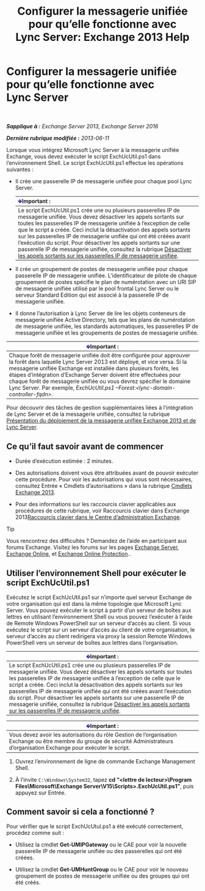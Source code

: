 ﻿---
title: 'Configurer la messagerie unifiée pour qu’elle fonctionne avec Lync Server: Exchange 2013 Help'
TOCTitle: Configurer la messagerie unifiée pour qu’elle fonctionne avec Lync Server
ms:assetid: 29bdddbf-75d5-4c92-988e-c8506ecc7a1c
ms:mtpsurl: https://technet.microsoft.com/fr-fr/library/JJ966276(v=EXCHG.150)
ms:contentKeyID: 52062948
ms.date: 04/24/2018
mtps_version: v=EXCHG.150
ms.translationtype: HT
---

# Configurer la messagerie unifiée pour qu’elle fonctionne avec Lync Server

 

_**Sapplique à :** Exchange Server 2013, Exchange Server 2016_

_**Dernière rubrique modifiée :** 2013-06-11_

Lorsque vous intégrez Microsoft Lync Server à la messagerie unifiée Exchange, vous devez exécuter le script ExchUcUtil.ps1 dans l’environnement Shell. Le script ExchUcUtil.ps1 effectue les opérations suivantes :

  - Il crée une passerelle IP de messagerie unifiée pour chaque pool Lync Server.
    
    <table>
    <thead>
    <tr class="header">
    <th><img src="images/JJ159813.important(EXCHG.150).gif" title="Important" alt="Important" />Important :</th>
    </tr>
    </thead>
    <tbody>
    <tr class="odd">
    <td>Le script ExchUcUtil.ps1 crée une ou plusieurs passerelles IP de messagerie unifiée. Vous devez désactiver les appels sortants sur toutes les passerelles IP de messagerie unifiée à l’exception de celle que le script a créée. Ceci inclut la désactivation des appels sortants sur les passerelles IP de messagerie unifiée qui ont été créées avant l’exécution du script. Pour désactiver les appels sortants sur une passerelle IP de messagerie unifiée, consultez la rubrique <a href="disable-outgoing-calls-on-um-ip-gateways-exchange-2013-help.md">Désactiver les appels sortants sur les passerelles IP de messagerie unifiée</a>.</td>
    </tr>
    </tbody>
    </table>


  - Il crée un groupement de postes de messagerie unifiée pour chaque passerelle IP de messagerie unifiée. L’identificateur de pilote de chaque groupement de postes spécifie le plan de numérotation avec un URI SIP de messagerie unifiée utilisé par le pool frontal Lync Server ou le serveur Standard Edition qui est associé à la passerelle IP de messagerie unifiée.

  - Il donne l’autorisation à Lync Server de lire les objets conteneurs de messagerie unifiée Active Directory, tels que les plans de numérotation de messagerie unifiée, les standards automatiques, les passerelles IP de messagerie unifiée et les groupements de postes de messagerie unifiée.

<table>
<thead>
<tr class="header">
<th><img src="images/JJ159813.important(EXCHG.150).gif" title="Important" alt="Important" />Important :</th>
</tr>
</thead>
<tbody>
<tr class="odd">
<td>Chaque forêt de messagerie unifiée doit être configurée pour approuver la forêt dans laquelle Lync Server 2013 est déployé, et vice versa. Si la messagerie unifiée Exchange est installée dans plusieurs forêts, les étapes d’intégration d’Exchange Server doivent être effectuées pour chaque forêt de messagerie unifiée ou vous devrez spécifier le domaine Lync Server. Par exemple, <em>ExchUcUtil.ps1 –Forest:&lt;lync-domain-controller-fqdn&gt;</em>.</td>
</tr>
</tbody>
</table>


Pour découvrir des tâches de gestion supplémentaires liées à l’intégration de Lync Server et de la messagerie unifiée, consultez la rubrique [Présentation du déploiement de la messagerie unifiée Exchange 2013 et de Lync Server](deploying-exchange-2013-um-and-lync-server-overview-exchange-2013-help.md).

## Ce qu’il faut savoir avant de commencer

  - Durée d’exécution estimée : 2 minutes.

  - Des autorisations doivent vous être attribuées avant de pouvoir exécuter cette procédure. Pour voir les autorisations qui vous sont nécessaires, consultez Entrée « Cmdlets d’autorisations » dans la rubrique [Cmdlets Exchange 2013](https://technet.microsoft.com/fr-fr/library/bb124413\(v=exchg.150\)).

  - Pour des informations sur les raccourcis clavier applicables aux procédures de cette rubrique, voir Raccourcis clavier dans Exchange 2013[Raccourcis clavier dans le Centre d’administration Exchange](keyboard-shortcuts-in-the-exchange-admin-center-exchange-online-protection-help.md).

> [!TIP]
> Vous rencontrez des difficultés ? Demandez de l’aide en participant aux forums Exchange. Visitez les forums sur les pages <a href="https://go.microsoft.com/fwlink/p/?linkid=60612">Exchange Server</a>, <a href="https://go.microsoft.com/fwlink/p/?linkid=267542">Exchange Online</a>, et <a href="https://go.microsoft.com/fwlink/p/?linkid=285351">Exchange Online Protection</a>..


## Utiliser l’environnement Shell pour exécuter le script ExchUcUtil.ps1

Exécutez le script ExchUcUtil.ps1 sur n’importe quel serveur Exchange de votre organisation qui est dans la même topologie que Microsoft Lync Server. Vous pouvez exécuter le script à partir d’un serveur de boîtes aux lettres en utilisant l’environnement Shell ou vous pouvez l’exécuter à l’aide de Remote Windows PowerShell sur un serveur d’accès au client. Si vous exécutez le script sur un serveur d’accès au client de votre organisation, le serveur d’accès au client redirigera via proxy la session Remote Windows PowerShell vers un serveur de boîtes aux lettres dans l’organisation.

<table>
<thead>
<tr class="header">
<th><img src="images/JJ159813.important(EXCHG.150).gif" title="Important" alt="Important" />Important :</th>
</tr>
</thead>
<tbody>
<tr class="odd">
<td>Le script ExchUcUtil.ps1 crée une ou plusieurs passerelles IP de messagerie unifiée. Vous devez désactiver les appels sortants sur toutes les passerelles IP de messagerie unifiée à l’exception de celle que le script a créée. Ceci inclut la désactivation des appels sortants sur les passerelles IP de messagerie unifiée qui ont été créées avant l’exécution du script. Pour désactiver les appels sortants sur une passerelle IP de messagerie unifiée, consultez la rubrique <a href="disable-outgoing-calls-on-um-ip-gateways-exchange-2013-help.md">Désactiver les appels sortants sur les passerelles IP de messagerie unifiée</a>.</td>
</tr>
</tbody>
</table>


<table>
<thead>
<tr class="header">
<th><img src="images/JJ159813.important(EXCHG.150).gif" title="Important" alt="Important" />Important :</th>
</tr>
</thead>
<tbody>
<tr class="odd">
<td>Vous devez avoir les autorisations du rôle Gestion de l’organisation Exchange ou être membre du groupe de sécurité Administrateurs d’organisation Exchange pour exécuter le script.</td>
</tr>
</tbody>
</table>


1.  Ouvrez l’environnement de ligne de commande Exchange Management Shell.

2.  À l’invite `C:\Windows\System32`, tapez **cd “\<lettre de lecteur\>\\Program Files\\Microsoft\\Exchange Server\\V15\\Scripts\>.ExchUcUtil.ps1”**, puis appuyez sur Entrée.

## Comment savoir si cela a fonctionné ?

Pour vérifier que le script ExchUcUtul.ps1 a été exécuté correctement, procédez comme suit :

  - Utilisez la cmdlet **Get-UMIPGateway** ou le CAE pour voir la nouvelle passerelle IP de messagerie unifiée ou des passerelles qui ont été créées.

  - Utilisez la cmdlet **Get-UMHuntGroup** ou le CAE pour voir le nouveau groupement de postes de messagerie unifiée ou des groupes qui ont été créés.

